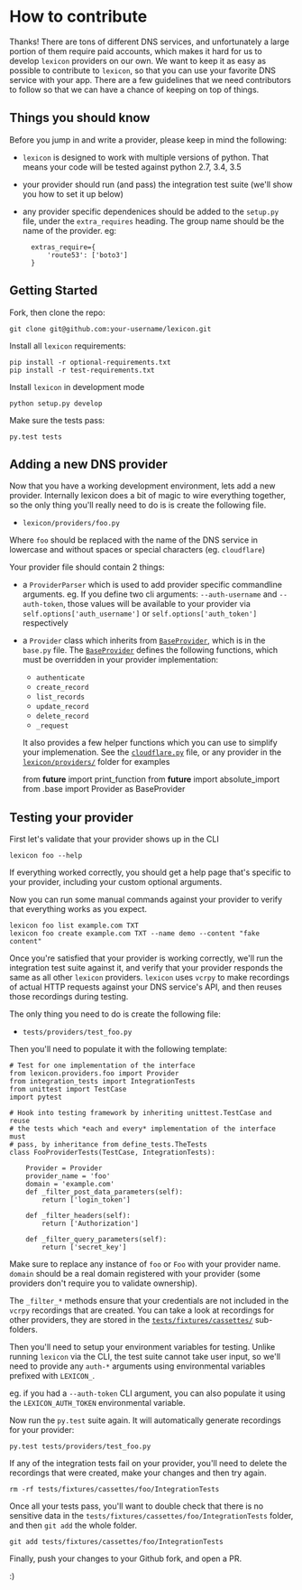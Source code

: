 # How to contribute

Thanks! There are tons of different DNS services, and unfortunately a large
portion of them require paid accounts, which makes it hard for us to develop
`lexicon` providers on our own. We want to keep it as easy as possible to
contribute to `lexicon`, so that you can use your favorite DNS service with
your app. There are a few guidelines that we
need contributors to follow so that we can have a chance of keeping on
top of things.

## Things you should know

Before you jump in and write a provider, please keep in mind the following:

- `lexicon` is designed to work with multiple versions of python. That means
your code will be tested against python 2.7, 3.4, 3.5
- your provider should run (and pass) the integration test suite (we'll show
you how to set it up below)
- any provider specific dependenices should be added to the `setup.py` file,
 under the `extra_requires` heading. The group name should be the name of the
 provider. eg:

 	    extras_require={
            'route53': ['boto3']
        }

## Getting Started

Fork, then clone the repo:

    git clone git@github.com:your-username/lexicon.git

Install all `lexicon` requirements:

	pip install -r optional-requirements.txt
	pip install -r test-requirements.txt

Install `lexicon` in development mode

	python setup.py develop

Make sure the tests pass:

    py.test tests


## Adding a new DNS provider

Now that you have a working development environment, lets add a new provider.
Internally lexicon does a bit of magic to wire everything together, so the only
thing you'll really need to do is is create the following file.

 - `lexicon/providers/foo.py`

Where `foo` should be replaced with the name of the DNS service in lowercase
and without spaces or special characters (eg. `cloudflare`)

Your provider file should contain 2 things:

- a `ProviderParser` which is used to add provider specific commandline arguments.
eg. If you define two cli arguments: `--auth-username` and `--auth-token`,
 those values will be available to your provider via `self.options['auth_username']`
 or `self.options['auth_token']` respectively

- a `Provider` class which inherits from [`BaseProvider`](https://github.com/AnalogJ/lexicon/blob/master/lexicon/providers/base.py), which is in the `base.py` file.
The [`BaseProvider`](https://github.com/AnalogJ/lexicon/blob/master/lexicon/providers/base.py)
defines the following functions, which must be overridden in your provider implementation:

	- `authenticate`
    - `create_record`
    - `list_records`
    - `update_record`
    - `delete_record`
    - `_request`

	It also provides a few helper functions which you can use to simplify your implemenation.
	See the [`cloudflare.py`](https://github.com/AnalogJ/lexicon/blob/master/lexicon/providers/cloudflare.py)
	 file, or any provider in the [`lexicon/providers/`](https://github.com/AnalogJ/lexicon/tree/master/lexicon/providers) folder for examples


	from __future__ import print_function
    from __future__ import absolute_import
    from .base import Provider as BaseProvider

## Testing your provider

First let's validate that your provider shows up in the CLI

	lexicon foo --help

If everything worked correctly, you should get a help page that's specific
to your provider, including your custom optional arguments.

Now you can run some manual commands against your provider to verify that
everything works as you expect.

	lexicon foo list example.com TXT
	lexicon foo create example.com TXT --name demo --content "fake content"

Once you're satisfied that your provider is working correctly, we'll run the
integration test suite against it, and verify that your provider responds the
same as all other `lexicon` providers. `lexicon` uses `vcrpy` to make recordings
 of actual HTTP requests against your DNS service's API, and then reuses those
 recordings during testing.

The only thing you need to do is create the following file:

 - `tests/providers/test_foo.py`

Then you'll need to populate it with the following template:

	# Test for one implementation of the interface
    from lexicon.providers.foo import Provider
    from integration_tests import IntegrationTests
    from unittest import TestCase
    import pytest

    # Hook into testing framework by inheriting unittest.TestCase and reuse
    # the tests which *each and every* implementation of the interface must
    # pass, by inheritance from define_tests.TheTests
    class FooProviderTests(TestCase, IntegrationTests):

        Provider = Provider
        provider_name = 'foo'
        domain = 'example.com'
        def _filter_post_data_parameters(self):
            return ['login_token']

		def _filter_headers(self):
			return ['Authorization']

		def _filter_query_parameters(self):
			return ['secret_key']

Make sure to replace any instance of `foo` or `Foo` with your provider name.
`domain` should be a real domain registered with your provider (some
providers don't require you to validate ownership).

The `_filter_*` methods ensure that your credentials are not included in the
`vcrpy` recordings that are created. You can take a look at recordings for other
 providers, they are stored in the [`tests/fixtures/cassettes/`](https://github.com/AnalogJ/lexicon/tree/master/tests/fixtures/cassettes) sub-folders.

Then you'll need to setup your environment variables for testing. Unlike running
`lexicon` via the CLI, the test suite cannot take user input, so we'll need to provide
any `auth-*` arguments using environmental variables prefixed with `LEXICON_`.

eg. if you had a `--auth-token` CLI argument, you can also populate it
using the `LEXICON_AUTH_TOKEN` environmental variable.

Now run the `py.test` suite again. It will automatically generate recordings for
your provider:

	py.test tests/providers/test_foo.py

If any of the integration tests fail on your provider, you'll need to delete the recordings that were created,
make your changes and then try again.

	rm -rf tests/fixtures/cassettes/foo/IntegrationTests

Once all your tests pass, you'll want to double check that there is no sensitive data in the
`tests/fixtures/cassettes/foo/IntegrationTests` folder, and then `git add` the whole folder.

	git add tests/fixtures/cassettes/foo/IntegrationTests

Finally, push your changes to your Github fork, and open a PR.

:)
